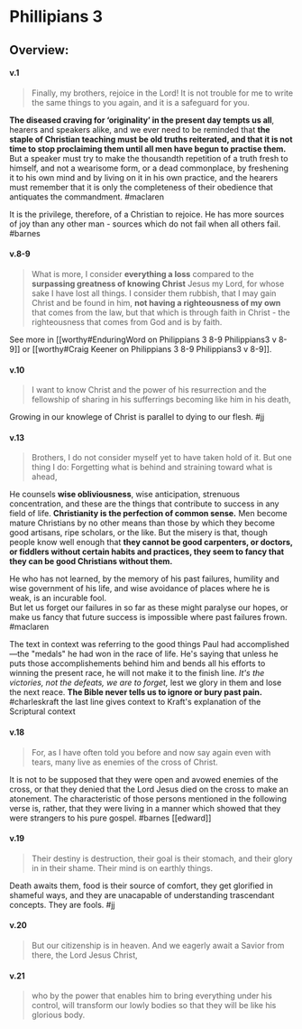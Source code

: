 # Phillipians 3

## Overview:



#### v.1
>Finally, my brothers, rejoice in the Lord! It is not trouble for me to write the same things to you again, and it is a safeguard for you.

**The diseased craving for ‘originality’ in the present day tempts us all**, hearers and speakers alike, and we ever need to be reminded that **the staple of Christian teaching must be old truths reiterated, and that it is not time to stop proclaiming them until all men have begun to practise them.** But a speaker must try to make the thousandth repetition of a truth fresh to himself, and not a wearisome form, or a dead commonplace, by freshening it to his own mind and by living on it in his own practice, and the hearers must remember that it is only the completeness of their obedience that antiquates the commandment.
#maclaren 

It is the privilege, therefore, of a Christian to rejoice. He has more sources of joy than any other man - sources which do not fail when all others fail.
#barnes 

#### v.8-9
> What is more, I consider **everything a loss** compared to the **surpassing greatness of knowing Christ** Jesus my Lord, for whose sake I have lost all things. I consider them rubbish, that I may gain Christ and  be found in him, **not having a righteousness of my own** that comes from the law, but that which is through faith in Christ - the righteousness that comes from God and is by faith.

See more in [[worthy#EnduringWord on Philippians 3 8-9 Philippians3 v 8-9]] or [[worthy#Craig Keener on Philippians 3 8-9 Philippians3 v 8-9]].

#### v.10
>I want to know Christ and the power of his resurrection and the fellowship of sharing in his sufferrings becoming like him in his death,

Growing in our knowlege of Christ is parallel to dying to our flesh.
#jj 

#### v.13
>Brothers, I do not consider myself yet to have taken hold of it. But one thing I do: Forgetting what is behind and straining toward what is ahead,

He counsels **wise obliviousness**, wise anticipation, strenuous concentration, and these are the things that contribute to success in any field of life. **Christianity is the perfection of common sense.** Men become mature Christians by no other means than those by which they become good artisans, ripe scholars, or the like. But the misery is that, though people know well enough that **they cannot be good carpenters, or doctors, or fiddlers without certain habits and practices, they seem to fancy that they can be good Christians without them.**

He who has not learned, by the memory of his past failures, humility and wise government of his life, and wise avoidance of places where he is weak, is an incurable fool.  
But let us forget our failures in so far as these might paralyse our hopes, or make us fancy that future success is impossible where past failures frown.
#maclaren 

The text in context was referring to the good things Paul had accomplished—the "medals" he had won in the race of life. He's saying that unless he puts those accomplishements behind him and bends all his efforts to winning the present race, he will not make it to the finish line. *It's the victories, not the defeats, we are to forget,* lest we glory in them and lose the next reace. **The Bible never tells us to ignore or bury past pain.**
#charleskraft the last line gives context to Kraft's explanation of the Scriptural context

#### v.18
>For, as I have often told you before and now say again even with tears, many live as enemies of the cross of Christ.

It is not to be supposed that they were open and avowed enemies of the cross, or that they denied that the Lord Jesus died on the cross to make an atonement. The characteristic of those persons mentioned in the following verse is, rather, that they were living in a manner which showed that they were strangers to his pure gospel.
#barnes 
[[edward]]

#### v.19
>Their destiny is destruction, their goal is their stomach, and their glory in in their shame. Their mind is on earthly things.

Death awaits them, food is their source of comfort, they get glorified in shameful ways, and they are unacapable of understanding trascendant concepts. They are fools.
#jj 

#### v.20
>But our citizenship is in heaven. And we eagerly await a Savior from there, the Lord Jesus Christ,

#### v.21
>who by the power that enables him to bring everything under his control, will transform our lowly bodies so that they will be like his glorious body.

